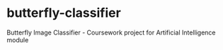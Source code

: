 # butterfly-classifier
Butterfly Image Classifier - Coursework project for Artificial Intelligence module
